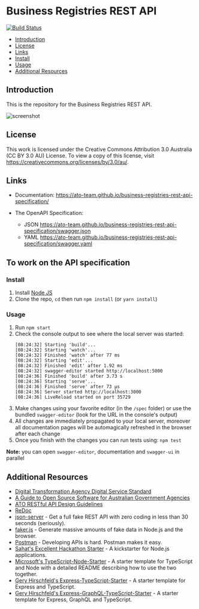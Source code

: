 # Business Registries REST API

[![Build Status](https://travis-ci.org/ato-team/business-registries-rest-api-specification.svg?branch=master)](https://travis-ci.org/ato-team/business-registries-rest-api-specification)

* [Introduction](#introduction)
* [License](#license)
* [Links](#links)
* [Install](#install)
* [Usage](#usage)
* [Additional Resources](#additional-resources)

## Introduction

This is the repository for the Business Registries REST API.

![screenshot](https://github.com/Robinyo/business-registries-rest-api-specification/blob/master/registry-rest-api.png)

## License

This work is licensed under the Creative Commons Attribution 3.0 Australia (CC BY 3.0 AU) License. To view a copy of 
this license, visit https://creativecommons.org/licenses/by/3.0/au/.

## Links

- Documentation: https://ato-team.github.io/business-registries-rest-api-specification/

- The OpenAPI Specification:
    + JSON https://ato-team.github.io/business-registries-rest-api-specification/swagger.json
    + YAML https://ato-team.github.io/business-registries-rest-api-specification/swagger.yaml

## To work on the API specification

### Install

1. Install [Node JS](https://nodejs.org/)
2. Clone the repo, `cd` then run `npm install` (or `yarn install`)

### Usage

1. Run `npm start`
2. Check the console output to see where the local server was started:
    ```
    [08:24:32] Starting 'build'...
    [08:24:32] Starting 'watch'...
    [08:24:32] Finished 'watch' after 77 ms
    [08:24:32] Starting 'edit'...
    [08:24:32] Finished 'edit' after 1.92 ms
    [08:24:32] swagger-editor started http://localhost:5000
    [08:24:36] Finished 'build' after 3.73 s
    [08:24:36] Starting 'serve'...
    [08:24:36] Finished 'serve' after 73 μs
    [08:24:36] Server started http://localhost:3000
    [08:24:36] LiveReload started on port 35729
    ```   
3. Make changes using your favorite editor (in the `/spec` folder) or use the bundled `swagger-editor` (look for the URL in the console's output)
4. All changes are immediately propagated to your local server, moreover all documentation pages will be automagically refreshed in the browser after each change
5. Once you finish with the changes you can run tests using: `npm test`

**Note:** you can open `swagger-editor`, documentation and `swagger-ui` in parallel

## Additional Resources
* [Digital Transformation Agency Digital Service Standard](https://www.dta.gov.au/standard/)
* [A Guide to Open Source Software for Australian Government Agencies](http://www.finance.gov.au/files/2012/04/AGuidetoOpenSourceSoftware.pdf)
* [ATO RESTful API Design Guidelines](https://github.com/ato-team/restful-api-design-guidelines)
* [ReDoc](https://github.com/Rebilly/ReDoc)
* [json-server](https://github.com/typicode/json-server) - Get a full fake REST API with zero coding in less than 30 seconds (seriously).
* [faker.js](https://github.com/marak/Faker.js/) - Generate massive amounts of fake data in Node.js and the browser.
* [Postman](https://www.getpostman.com/) - Developing APIs is hard. Postman makes it easy.
* [Sahat's Excellent Hackathon Starter](https://github.com/sahat/hackathon-starter) - A kickstarter for Node.js applications.
* [Microsoft's TypeScript-Node-Starter](https://github.com/Microsoft/TypeScript-Node-Starter) - A starter template for TypeScript and Node with a detailed README describing how to use the two together.
* [Gery Hirschfeld's Express-TypeScript-Starter](https://github.com/w3tecch/express-typescript-boilerplate) - A starter template for Express and TypeScript.
* [Gery Hirschfeld's Express-GraphQL-TypeScript-Starter](https://github.com/w3tecch/express-graphql-typescript-boilerplate) - A starter template for Express, GraphQL and TypeScript.